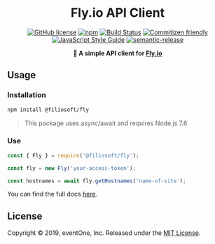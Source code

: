 <h1 align="center">Fly.io API Client</h1>

<p align="center">
<a href="https://github.com/eventOneHQ/fly-api/blob/master/LICENSE"><img src="https://img.shields.io/github/license/eventOneHQ/fly-api.svg" alt="GitHub license"></a>
<a href="https://www.npmjs.com/package/@filiosoft/fly"><img src="https://img.shields.io/npm/v/@filiosoft/fly.svg" alt="npm"></a>
<a href="https://travis-ci.com/eventOneHQ/fly-api"><img src="https://travis-ci.com/eventOneHQ/fly-api.svg?branch=develop" alt="Build Status"></a>
<a href="http://commitizen.github.io/cz-cli/"><img src="https://img.shields.io/badge/commitizen-friendly-brightgreen.svg" alt="Commitizen friendly"></a>
<a href="https://standardjs.com"><img src="https://img.shields.io/badge/code_style-standard-brightgreen.svg" alt="JavaScript Style Guide"></a>
<a href="https://github.com/semantic-release/semantic-release"><img src="https://img.shields.io/badge/%20%20%F0%9F%93%A6%F0%9F%9A%80-semantic--release-e10079.svg" alt="semantic-release"></a>

</p>
<p align="center"><b>🎈 A simple API client for <a href="https://fly.io/docs/api/">Fly.io</a></b></p>

## Usage

### Installation

```bash
npm install @filiosoft/fly
```

> This package uses async/await and requires Node.js 7.6

### Use

```javascript
const { Fly } = require('@filiosoft/fly');

const fly = new Fly('your-access-token');

const hostnames = await fly.getHostnames('name-of-site');
```

You can find the full docs [here](https://oss.eventone.page/fly-api/).

## License

Copyright © 2019, eventOne, Inc. Released under the [MIT License](https://github.com/eventOneHQ/fly-api/blob/develop/LICENSE).
